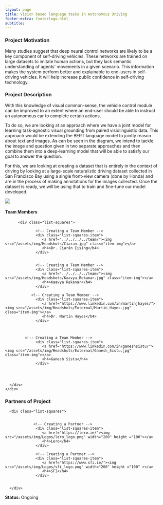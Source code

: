 ```yaml
---
layout: page
title: Vision based language tasks in Autonomous Driving
footer-extra: footerlogo.html
subtitle: 
---
```


### Project Motivation
Many studies suggest that deep neural control networks are likely to be a key component of self-driving vehicles. These networks are trained on large datasets to imitate human actions, but they lack semantic understanding of agents' movements in a given scenario. This information makes the system perform better and explainable to end-users in self-driving vehicles. It will help increase public confidence in self-driving technology.   

### Project Description
With this knowledge of visual common-sense, the vehicle control module can be improved to an extent where an end-user should be able to instruct an autonomous car to complete certain actions.	 

To do so, we are looking at an approach where we have a joint model for learning task-agnostic visual grounding from paired visiolinguistic data. This approach would be extending the BERT language model to jointly reason about text and images. 	As can be seen in the diagram, we intend to tackle the image and question given in two separate approaches and then combine them into a deep-learning model that will be able to satisfy our goal to answer the question.  

For this, we are looking at creating a dataset that is entirely in the context of driving by looking at a large-scale naturalistic driving dataset collected in San Francisco Bay using a single front-view camera (done by Honda) and are in the process of making annotations for the images collected. Once the dataset is ready, we will be using that to train and fine-tune our model developed. 


<img src="/assets/img/Projects/vision_language.jpg" class="center">

#### Team Members 


<div class="container-fluid">
   
   <div class="row">
                 
          <div class="list-squares">
             
                  <!-- Creating a Team Member -->
                  <div class="list-squares-item">
                     <a href="../../../../team/"><img src="/assets/img/Headshots/Ciaran.jpg" class="item-img"></a>
                     <h4>Dr. Ciarán Eising</h4>
                  </div>
             
             
                  <!-- Creating a Team Member -->
                  <div class="list-squares-item">
                     <a href="../../../../team/"><img src="/assets/img/Headshots/Kaavya_Rekanar.jpg" class="item-img"></a>
                     <h4>Kaavya Rekanar</h4>
                  </div>
      
                <!-- Creating a Team Member -->
                  <div class="list-squares-item">
                     <a href="https://www.linkedin.com/in/martinjhayes/"><img src="/assets/img/Headshots/External/Martin_Hayes.jpg" class="item-img"></a>
                     <h4>Dr. Martin Hayes</h4>
                  </div>
             
            
        
             <!-- Creating a Team Member -->
                  <div class="list-squares-item">
                     <a href="https://www.linkedin.com/in/ganeshsistu/"><img src="/assets/img/Headshots/External/Ganesh_Sistu.jpg" class="item-img"></a>
                     <h4>Ganesh Sistu</h4>
                  </div> 
 

      
 
      </div>
    </div>
</div>



### Partners of Project


<div class="container-fluid">
   
   <div class="row">
      
      <div class="list-squares">
                 
   
                 <!-- Creating a Partner -->
                  <div class="list-squares-item">
                     <a href="https://lero.ie/"><img src="/assets/img/Logos/lero_logo.png" width="200" height ="100"></a>
                     <h4>Lero</h4>
                  </div>
                  
                  <!-- Creating a Partner -->
                  <div class="list-squares-item">
                     <a href="https://www.sfi.ie/"><img src="/assets/img/Logos/sfi_logo.png" width="200" height ="100" ></a>
                     <h4>SFI</h4>
                  </div>
                        
                  
      </div>
  </div>
</div>

**Status:** Ongoing

